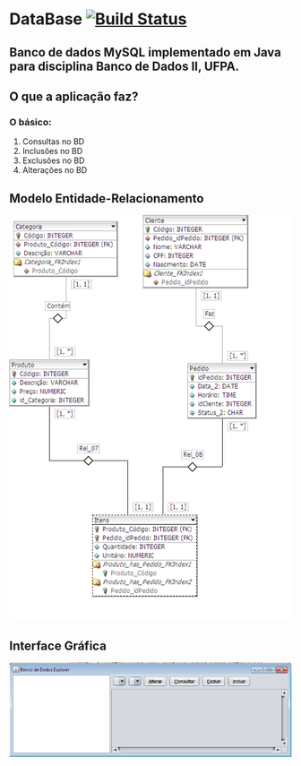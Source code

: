 # DataBase [![Build Status](https://travis-ci.org/RenanCbcc/DataBase.svg?branch=master)](https://travis-ci.org/RenanCbcc/DataBase)
## Banco de dados MySQL implementado em Java para disciplina Banco de Dados II, UFPA.
## O que a aplicação faz?
### O básico: 
1. Consultas no BD
2. Inclusões no BD
3. Exclusões no BD
4. Alterações no BD

## Modelo Entidade-Relacionamento
![GitHub Logo](/MySQL/Comércio.png)
## Interface Gráfica
![GitHub Logo](/bdExplorer.png)

